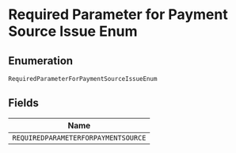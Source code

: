 
# Required Parameter for Payment Source Issue Enum

## Enumeration

`RequiredParameterForPaymentSourceIssueEnum`

## Fields

| Name |
|  --- |
| `REQUIREDPARAMETERFORPAYMENTSOURCE` |

